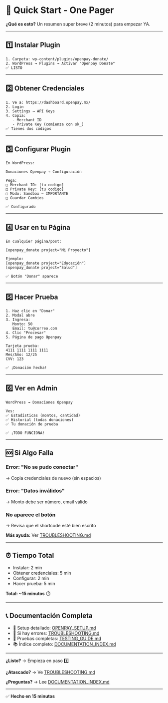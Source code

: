 # 🚀 Quick Start - One Pager

**¿Qué es esto?** Un resumen super breve (2 minutos) para empezar YA.

---

## 1️⃣ Instalar Plugin

```
1. Carpeta: wp-content/plugins/openpay-donate/
2. WordPress → Plugins → Activar "Openpay Donate"
✅ LISTO
```

---

## 2️⃣ Obtener Credenciales

```
1. Ve a: https://dashboard.openpay.mx/
2. Login
3. Settings → API Keys
4. Copia:
   - Merchant ID
   - Private Key (comienza con sk_)
✅ Tienes dos códigos
```

---

## 3️⃣ Configurar Plugin

```
En WordPress:

Donaciones Openpay → Configuración

Pega:
□ Merchant ID: [tu codigo]
□ Private Key: [tu codigo]
□ Modo: Sandbox ← IMPORTANTE
□ Guardar Cambios

✅ Configurado
```

---

## 4️⃣ Usar en tu Página

```
En cualquier página/post:

[openpay_donate project="Mi Proyecto"]

Ejemplo:
[openpay_donate project="Educación"]
[openpay_donate project="Salud"]

✅ Botón "Donar" aparece
```

---

## 5️⃣ Hacer Prueba

```
1. Haz clic en "Donar"
2. Modal abre
3. Ingresa:
   Monto: 50
   Email: tu@correo.com
4. Clic "Procesar"
5. Página de pago Openpay

Tarjeta prueba:
4111 1111 1111 1111
Mes/Año: 12/25
CVV: 123

✅ ¡Donación hecha!
```

---

## 6️⃣ Ver en Admin

```
WordPress → Donaciones Openpay

Ves:
✅ Estadísticas (montos, cantidad)
✅ Historial (todas donaciones)
✅ Tu donación de prueba

✅ ¡TODO FUNCIONA!
```

---

## 🆘 Si Algo Falla

### Error: "No se pudo conectar"
→ Copia credenciales de nuevo (sin espacios)

### Error: "Datos inválidos"
→ Monto debe ser número, email válido

### No aparece el botón
→ Revisa que el shortcode esté bien escrito

**Más ayuda:** Ver [TROUBLESHOOTING.md](TROUBLESHOOTING.md)

---

## ⏰ Tiempo Total

- Instalar: 2 min
- Obtener credenciales: 5 min
- Configurar: 2 min
- Hacer prueba: 5 min

**Total: ~15 minutos** ⏱️

---

## 📞 Documentación Completa

- 📖 Setup detallado: [OPENPAY_SETUP.md](OPENPAY_SETUP.md)
- 🔧 Si hay errores: [TROUBLESHOOTING.md](TROUBLESHOOTING.md)
- 🧪 Pruebas completas: [TESTING_GUIDE.md](TESTING_GUIDE.md)
- 📚 Índice completo: [DOCUMENTATION_INDEX.md](DOCUMENTATION_INDEX.md)

---

**¿Listo?** → Empieza en paso 1️⃣

**¿Atascado?** → Ve [TROUBLESHOOTING.md](TROUBLESHOOTING.md)

**¿Preguntas?** → Lee [DOCUMENTATION_INDEX.md](DOCUMENTATION_INDEX.md)

---

✅ **Hecho en 15 minutos**
